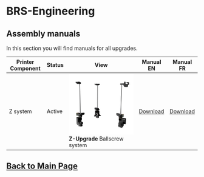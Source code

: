 
# BRS-Engineering  
## Assembly manuals

In this section you will find manuals for all upgrades. 

Printer Component|Status|View|Manual EN|Manual FR
-----------------|------|-----------------------------------| :----: |  :---------------:
Z system|Active|![alt text](/image/Complete.png)<br> **Z-Upgrade** Ballscrew system|[Download](/manuals/manualEN)|[Download](/manuals/manualFR)  


## [Back to Main Page](/README.md)
